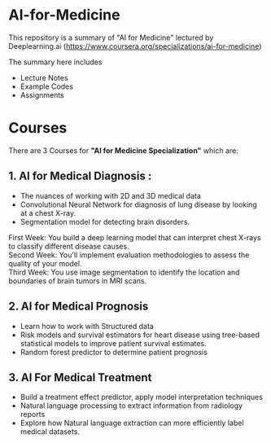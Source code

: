 # AI-for-Medicine
This repository is a summary of "AI for Medicine" lectured by Deeplearning.ai (https://www.coursera.org/specializations/ai-for-medicine)

The summary here includes 
- Lecture Notes
- Example Codes
- Assignments

# Courses
There are 3 Courses for **"AI for Medicine Specialization"** which are:

## 1. AI for Medical Diagnosis : 
   - The nuances of working with 2D and 3D medical data
   - Convolutional Neural Network for diagnosis of lung disease by looking at a chest X-ray.
   - Segmentation model for detecting brain disorders.

First Week: You build a deep learning model that can interpret chest X-rays to classify different disease causes.<br>
Second Week: You'll implement evaluation methodologies to assess the quality of your model.<br>
Third Week: You use image segmentation to identify the location and boundaries of brain tumors in MRI scans.


## 2. AI for Medical Prognosis
   - Learn how to work with Structured data
   - Risk models and survival estimators for heart disease using tree-based statistical models to improve patient survival estimates. 
   - Random forest predictor to determine patient prognosis

## 3. AI For Medical Treatment
   - Build a treatment effect predictor, apply model interpretation techniques
   - Natural language processing to extract information from radiology reports
   - Explore how Natural language extraction can more efficiently label medical datasets.
